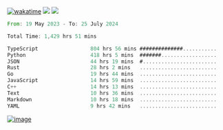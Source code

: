 [![wakatime](https://wakatime.com/badge/user/00eead22-fb14-4dd0-ab8a-3625cafbd50d.svg)](https://wakatime.com/@00eead22-fb14-4dd0-ab8a-3625cafbd50d)
![](https://komarev.com/ghpvc/?username=flatypus)
![](https://pixel.flatypus.me/flatypus?type=tracker)
<!--START_SECTION:waka-->

```rust
From: 19 May 2023 - To: 25 July 2024

Total Time: 1,429 hrs 51 mins

TypeScript                 804 hrs 56 mins ##############...........   56.09 %
Python                     418 hrs 5 mins  #######..................   29.13 %
JSON                       44 hrs 19 mins  #........................   03.09 %
Rust                       28 hrs 2 mins   .........................   01.95 %
Go                         19 hrs 44 mins  .........................   01.38 %
JavaScript                 14 hrs 59 mins  .........................   01.04 %
C++                        14 hrs 13 mins  .........................   00.99 %
Text                       10 hrs 36 mins  .........................   00.74 %
Markdown                   10 hrs 18 mins  .........................   00.72 %
YAML                       9 hrs 42 mins   .........................   00.68 %
```

<!--END_SECTION:waka-->
[<img alt="image" src="https://github.com/flatypus/flatypus/assets/68029599/0a302dc1-501c-43a0-ae8d-37ec4817f3bd">](https://flatypus.me)

